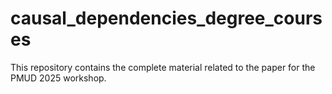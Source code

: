 # causal_dependencies_degree_courses

This repository contains the complete material related to the paper for the PMUD 2025 workshop.
